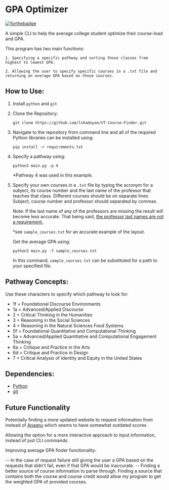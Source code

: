 # GPA Optimizer 
[![forthebadge](https://forthebadge.com/images/badges/built-with-love.svg)](https://forthebadge.com)

A simple CLI to help the average college student optimize their course-load and GPA. 

This program has two main functions: 
```
1. Specifying a specific pathway and sorting those classes from highest to lowest GPA.  

2. Allowing the user to specify specific courses in a .txt file and returning an average GPA based on those courses.  
```
## How to Use: 
1. Install `python` and `git`

2. Clone the Repository: 
	````
	git clone https://github.com/lshadoyan/VT-Course-Finder.git
	````   
3. Navigate to the repository from command line and all of the required Python libraries can be installed using: 
	  ````
	pip install -r requirements.txt
	````
4. Specify a pathway using: 
	```` 
	python3 main.py -p 4
	````
	*Pathway 4 was used in this example. 
5. Specify your own courses in a `.txt` file by typing the acronym for a subject, its course number and the last name of the professor that teaches that class. Different courses should be on separate lines. Subject, course number and professor should separated by commas. 

	Note: If the last name of any of the professors are missing the result will become less accurate. That being said, <u>the professor last names are not a requirement.</u>  
	
	*see `sample_courses.txt` for an accurate example of the layout. 

	Get the average GPA using: 
	```` 
	python3 main.py -f sample_courses.txt
	````
	In this command, `sample_courses.txt` can be substituted for a path to your specified file.   

## Pathway Concepts: 
Use these characters to specify which pathway to look for: 
- 1f = Foundational Discourse Environments 
- 1a = Advanced/Applied Discourse 
- 2 = Critical Thinking in the Humanities
- 3 = Reasoning in the Social Sciences 
- 4 = Reasoning in the Natural Sciences Food Systems
- 5f = Foundational Quantitative and Computational Thinking 
- 5a = Advanced/Applied Quantitative and Computational Engagement Thinking 
- 6a = Critique and Practice in the Arts 
- 6d = Critique and Practice in Design 
- 7 = Critical Analysis of Identity and Equity in the United States

## Dependencies:
- [Python](https://www.python.org/downloads/) 
- [git](https://git-scm.com/downloads) 

## Future Functionality
Potentially finding a more updated website to request information from instead of [Anaanu](https://anaanu.com/) which seems to have somewhat outdated scores.
   
 Allowing the option for a more interactive approach to input information, instead of just CLI commands.  
 
Improving average GPA finder functionality: 

-- In the case of request failure still giving the user a GPA based on the requests that didn't fail, even if that GPA would be inaccurate.
-- Finding a better source of course information to parse through. Finding a source that contains both the course and course credit would allow my program to get the weighted GPA of provided courses. 